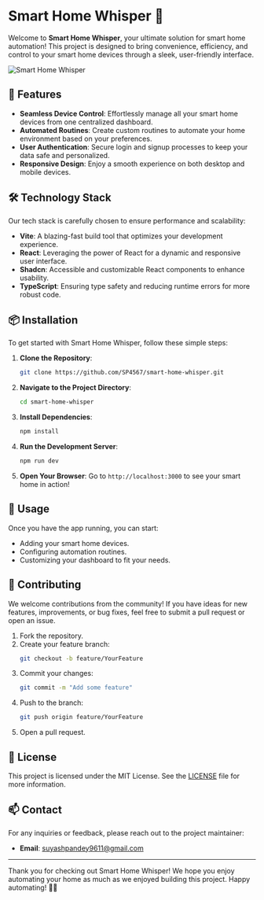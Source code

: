 # Smart Home Whisper 🌟

Welcome to **Smart Home Whisper**, your ultimate solution for smart home automation! This project is designed to bring convenience, efficiency, and control to your smart home devices through a sleek, user-friendly interface.

![Smart Home Whisper](https://smarthomewhisper.netlify.app/)

## 🚀 Features

- **Seamless Device Control**: Effortlessly manage all your smart home devices from one centralized dashboard.
- **Automated Routines**: Create custom routines to automate your home environment based on your preferences.
- **User Authentication**: Secure login and signup processes to keep your data safe and personalized.
- **Responsive Design**: Enjoy a smooth experience on both desktop and mobile devices.

## 🛠️ Technology Stack

Our tech stack is carefully chosen to ensure performance and scalability:

- **Vite**: A blazing-fast build tool that optimizes your development experience.
- **React**: Leveraging the power of React for a dynamic and responsive user interface.
- **Shadcn**: Accessible and customizable React components to enhance usability.
- **TypeScript**: Ensuring type safety and reducing runtime errors for more robust code.

## 📦 Installation

To get started with Smart Home Whisper, follow these simple steps:

1. **Clone the Repository**:
   ```bash
   git clone https://github.com/SP4567/smart-home-whisper.git
   ```

2. **Navigate to the Project Directory**:
   ```bash
   cd smart-home-whisper
   ```

3. **Install Dependencies**:
   ```bash
   npm install
   ```

4. **Run the Development Server**:
   ```bash
   npm run dev
   ```

5. **Open Your Browser**: Go to `http://localhost:3000` to see your smart home in action!

## 📖 Usage

Once you have the app running, you can start:

- Adding your smart home devices.
- Configuring automation routines.
- Customizing your dashboard to fit your needs.

## 🤝 Contributing

We welcome contributions from the community! If you have ideas for new features, improvements, or bug fixes, feel free to submit a pull request or open an issue.

1. Fork the repository.
2. Create your feature branch:
   ```bash
   git checkout -b feature/YourFeature
   ```
3. Commit your changes:
   ```bash
   git commit -m "Add some feature"
   ```
4. Push to the branch:
   ```bash
   git push origin feature/YourFeature
   ```
5. Open a pull request.

## 📄 License

This project is licensed under the MIT License. See the [LICENSE](LICENSE) file for more information.

## 📫 Contact

For any inquiries or feedback, please reach out to the project maintainer:

- **Email**: suyashpandey9611@gmail.com

---

Thank you for checking out Smart Home Whisper! We hope you enjoy automating your home as much as we enjoyed building this project. Happy automating! 🏡✨
```
